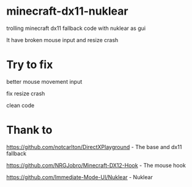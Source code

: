 # minecraft-dx11-nuklear

trolling minecraft dx11 fallback code with nuklear as gui

It have broken mouse input and resize crash

# Try to fix

better mouse movement input

fix resize crash

clean code

# Thank to

https://github.com/notcarlton/DirectXPlayground - The base and dx11 fallback

https://github.com/NRGJobro/Minecraft-DX12-Hook - The mouse hook

https://github.com/Immediate-Mode-UI/Nuklear    - Nuklear
